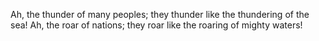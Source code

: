Ah, the thunder of many peoples; they thunder like the thundering of the sea! Ah, the roar of nations; they roar like the roaring of mighty waters!
